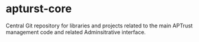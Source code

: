 apturst-core
============

Central Git repository for libraries and projects related to the main APTrust management code and related Adminsitrative interface.